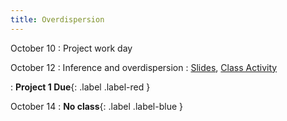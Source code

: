 ```yaml
---
title: Overdispersion
---
```


October 10
: Project work day

October 12
: Inference and overdispersion
  : [Slides](https://sta214-f22.github.io/slides/lecture_19.pdf), [Class Activity](https://sta214-f22.github.io/class_activities/ca_lecture_19.html)

: **Project 1 Due**{: .label .label-red }

October 14
: **No class**{: .label .label-blue }

